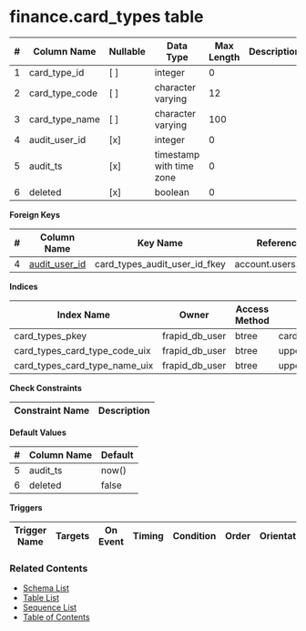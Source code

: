 # finance.card_types table



| # | Column Name | Nullable | Data Type | Max Length | Description |
| --- | --- | --- | --- | --- | --- |
| 1 | card_type_id | [ ] | integer | 0 |  |
| 2 | card_type_code | [ ] | character varying | 12 |  |
| 3 | card_type_name | [ ] | character varying | 100 |  |
| 4 | audit_user_id | [x] | integer | 0 |  |
| 5 | audit_ts | [x] | timestamp with time zone | 0 |  |
| 6 | deleted | [x] | boolean | 0 |  |



**Foreign Keys**

| # | Column Name | Key Name | References |
| --- | --- | --- | --- |
| 4 | [audit_user_id](../account/users.md) | card_types_audit_user_id_fkey | account.users.user_id |



**Indices**

| Index Name | Owner | Access Method | Definition | Description |
| --- | --- | --- | --- | --- |
| card_types_pkey | frapid_db_user | btree | card_type_id |  |
| card_types_card_type_code_uix | frapid_db_user | btree | upper(card_type_code::text) |  |
| card_types_card_type_name_uix | frapid_db_user | btree | upper(card_type_name::text) |  |



**Check Constraints**

| Constraint Name | Description |
| --- | --- |



**Default Values**

| # | Column Name | Default |
| --- | --- | --- |
| 5 | audit_ts | now() |
| 6 | deleted | false |


**Triggers**

| Trigger Name | Targets | On Event | Timing | Condition | Order | Orientation | Description |
| --- | --- | --- | --- | --- | --- | --- | --- |


### Related Contents
* [Schema List](../../schemas.md)
* [Table List](../../tables.md)
* [Sequence List](../../sequences.md)
* [Table of Contents](../../README.md)
